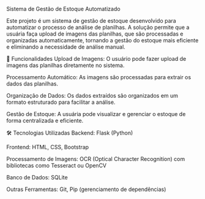 Sistema de Gestão de Estoque Automatizado

Este projeto é um sistema de gestão de estoque desenvolvido para automatizar o processo de análise de planilhas. A solução permite que a usuária faça upload de imagens das planilhas, que são processadas e organizadas automaticamente, tornando a gestão do estoque mais eficiente e eliminando a necessidade de análise manual.

🚀 Funcionalidades
Upload de Imagens: O usuário pode fazer upload de imagens das planilhas diretamente no sistema.

Processamento Automático: As imagens são processadas para extrair os dados das planilhas.

Organização de Dados: Os dados extraídos são organizados em um formato estruturado para facilitar a análise.

Gestão de Estoque: A usuária pode visualizar e gerenciar o estoque de forma centralizada e eficiente.

🛠️ Tecnologias Utilizadas
Backend: Flask (Python)

Frontend: HTML, CSS, Bootstrap

Processamento de Imagens: OCR (Optical Character Recognition) com bibliotecas como Tesseract ou OpenCV

Banco de Dados: SQLite 

Outras Ferramentas: Git, Pip (gerenciamento de dependências)
